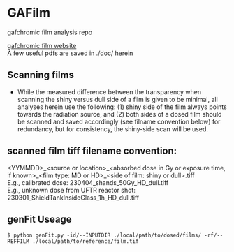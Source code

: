 # GAFilm
gafchromic film analysis repo  
  
[gafchromic film website](http://www.gafchromic.com/)  
A few useful pdfs are saved in ./doc/ herein

## Scanning films
- While the measured difference between the transparency when scanning the shiny versus dull side of a film is given to be minimal, all analyses herein use the following: (1) shiny side of the film always points towards the radiation source, and (2) both sides of a dosed film should be scanned and saved accordingly (see filname convention below) for redundancy, but for consistency, the shiny-side scan will be used. 
  
## scanned film tiff filename convention:  
&lt;YYMMDD&gt;\_&lt;source or location&gt;\_&lt;absorbed dose in Gy or exposure time, if known&gt;\_&lt;film type: MD or HD&gt;\_&lt;side of film: shiny or dull&gt;.tiff  
E.g., calibrated dose: 230404_shands_50Gy_HD_dull.tiff  
E.g., unknown dose from UFTR reactor shot: 230301_ShieldTankInsideGlass_1h_HD_dull.tiff  
  
## genFit Useage  
```
$ python genFit.py -id/--INPUTDIR ./local/path/to/dosed/films/ -rf/--REFFILM ./local/path/to/reference/film.tif
```
